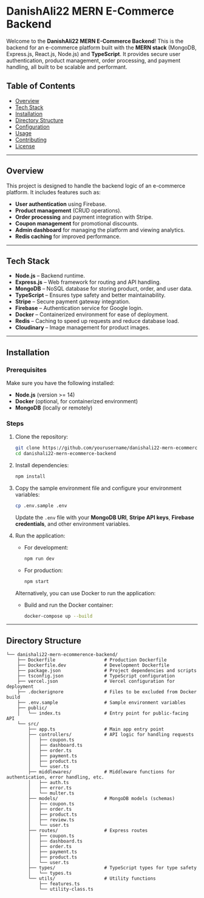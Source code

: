 # DanishAli22 MERN E-Commerce Backend

Welcome to the **DanishAli22 MERN E-Commerce Backend**! This is the backend for an e-commerce platform built with the **MERN stack** (MongoDB, Express.js, React.js, Node.js) and **TypeScript**. It provides secure user authentication, product management, order processing, and payment handling, all built to be scalable and performant.

## Table of Contents
- [Overview](#overview)
- [Tech Stack](#tech-stack)
- [Installation](#installation)
- [Directory Structure](#directory-structure)
- [Configuration](#configuration)
- [Usage](#usage)
- [Contributing](#contributing)
- [License](#license)

---

## Overview

This project is designed to handle the backend logic of an e-commerce platform. It includes features such as:
- **User authentication** using Firebase.
- **Product management** (CRUD operations).
- **Order processing** and payment integration with Stripe.
- **Coupon management** for promotional discounts.
- **Admin dashboard** for managing the platform and viewing analytics.
- **Redis caching** for improved performance.

---

## Tech Stack

- **Node.js** – Backend runtime.
- **Express.js** – Web framework for routing and API handling.
- **MongoDB** – NoSQL database for storing product, order, and user data.
- **TypeScript** – Ensures type safety and better maintainability.
- **Stripe** – Secure payment gateway integration.
- **Firebase** – Authentication service for Google login.
- **Docker** – Containerized environment for ease of deployment.
- **Redis** – Caching to speed up requests and reduce database load.
- **Cloudinary** – Image management for product images.

---

## Installation

### Prerequisites

Make sure you have the following installed:
- **Node.js** (version >= 14)
- **Docker** (optional, for containerized environment)
- **MongoDB** (locally or remotely)

### Steps

1. Clone the repository:

    ```bash
    git clone https://github.com/yourusername/danishali22-mern-ecommerce-backend.git
    cd danishali22-mern-ecommerce-backend
    ```

2. Install dependencies:

    ```bash
    npm install
    ```

3. Copy the sample environment file and configure your environment variables:

    ```bash
    cp .env.sample .env
    ```

    Update the `.env` file with your **MongoDB URI**, **Stripe API keys**, **Firebase credentials**, and other environment variables.

4. Run the application:

    - For development:

      ```bash
      npm run dev
      ```

    - For production:

      ```bash
      npm start
      ```

    Alternatively, you can use Docker to run the application:

    - Build and run the Docker container:

      ```bash
      docker-compose up --build
      ```

---

## Directory Structure

```plaintext
└── danishali22-mern-ecommerence-backend/
    ├── Dockerfile                  # Production Dockerfile
    ├── Dockerfile.dev              # Development Dockerfile
    ├── package.json                # Project dependencies and scripts
    ├── tsconfig.json               # TypeScript configuration
    ├── vercel.json                 # Vercel configuration for deployment
    ├── .dockerignore               # Files to be excluded from Docker build
    ├── .env.sample                 # Sample environment variables
    ├── public/
    │   └── index.ts                # Entry point for public-facing API
    └── src/
        ├── app.ts                  # Main app entry point
        ├── controllers/            # API logic for handling requests
        │   ├── coupon.ts
        │   ├── dashboard.ts
        │   ├── order.ts
        │   ├── payment.ts
        │   ├── product.ts
        │   └── user.ts
        ├── middlewares/            # Middleware functions for authentication, error handling, etc.
        │   ├── auth.ts
        │   ├── error.ts
        │   └── multer.ts
        ├── models/                 # MongoDB models (schemas)
        │   ├── coupon.ts
        │   ├── order.ts
        │   ├── product.ts
        │   ├── review.ts
        │   └── user.ts
        ├── routes/                 # Express routes
        │   ├── coupon.ts
        │   ├── dashboard.ts
        │   ├── order.ts
        │   ├── payment.ts
        │   ├── product.ts
        │   └── user.ts
        ├── types/                  # TypeScript types for type safety
        │   └── types.ts
        └── utils/                  # Utility functions
            ├── features.ts
            └── utility-class.ts
